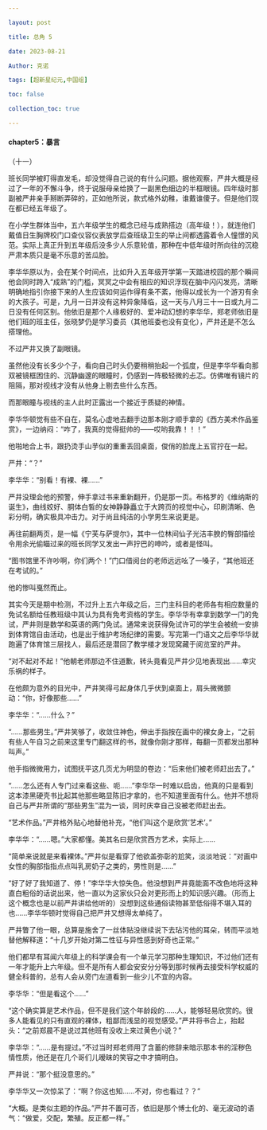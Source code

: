 ```yaml
---

layout: post

title: 总角 5

date: 2023-08-21

Author: 克诺

tags: [超新星纪元,中国组]

toc: false

collection_toc: true

---
```

#### chapter5：暴言

（十一）

班长同学被盯得直发毛，却没觉得自己说的有什么问题。据他观察，严井大概是经过了一年的不懈斗争，终于说服母亲给换了一副黑色细边的半框眼镜。四年级时那副被严井亲手掰断弄碎的，正如他所说，款式格外幼稚，谁戴谁傻子。但是他们现在都已经五年级了。

在小学生群体当中，五六年级学生的概念已经与成熟搭边（高年级！），就连他们戴值日生胸牌校门口查仪容仪表放学后查班级卫生的举止间都透露着令人憧憬的风范。实际上真正升到五年级后没多少人乐意轮值，那种在中低年级时所向往的沉稳严肃本质只是毫不乐意的苦瓜脸。

李华华原以为，会在某个时间点，比如升入五年级开学第一天踏进校园的那个瞬间他会同时跨入“成熟”的门槛，冥冥之中会有相应的知识浮现在脑中闪闪发亮，清晰明确地指引你接下来的人生应该如何运作得有条不紊，他得以成长为一个游刃有余的大孩子。可是，九月一日并没有这种异象降临，这一天与八月三十一日或九月二日没有任何区别。他依旧是那个人缘极好的、爱冲动幻想的李华华，郑老师依旧是他们班的班主任，张晓梦仍是学习委员（其他班委也没有变化），严井还是不怎么搭理他。

不过严井又换了副眼镜。

虽然他没有长多少个子，看向自己时头仍要稍稍抬起一个弧度，但是李华华看向那双被镜框困住的、沉静幽邃的眼瞳时，仍感到一阵极轻微的忐忑。仿佛唯有镜片的阻隔，那对视线才没有从他身上剔去些什么东西。

而那眼瞳与视线的主人此时正露出一个接近于质疑的神情。

李华华顿觉有些不自在，莫名心虚地去翻手边那本刚才顺手拿的《西方美术作品鉴赏》，一边纳闷：“咋了，我真的觉得挺帅的——哎哟我靠！！！”

他啪地合上书，跟扔烫手山芋似的重重丢回桌面，俊俏的脸庞上五官拧在一起。

严井：“？”

李华华：“别看！有裸、裸……”

严井没理会他的预警，伸手拿过书来重新翻开，仍是那一页。布格罗的《维纳斯的诞生》，曲线姣好、胴体白皙的女神静静矗立于大跨页的视觉中心，印刷清晰、色彩分明，确实极具冲击力。对于尚且纯洁的小学男生来说更是。

再往前翻两页，是一幅《宁芙与萨提尔》，其中一位林间仙子光洁丰腴的臀部描绘令用余光偷瞄过来的班长同学又发出一声拧巴的呻吟，或者是怪叫。

“图书馆里不许吵啊，你们两个！”门口借阅台的老师远远吆了一嗓子，“其他班还在考试的。”

他的惨叫戛然而止。

其实今天是期中检测，不过升上五六年级之后，三门主科目的老师各有相应数量的免试名额给任教班级中其认为具有免考资格的学生。李华华有幸拿到数学一门的免试，严井则是数学和英语的两门免试。通常来说获得免试许可的学生会被统一安排到体育馆自由活动，也是出于维护考场纪律的需要。写完第一门语文之后李华华就跑遍了体育馆三层找人，最后还是潜回了教学楼才发现窝藏于阅览室的严井。

“对不起对不起！”他朝老师那边不住道歉，转头竟看见严井少见地表现出……幸灾乐祸的样子。

在他颇为意外的目光中，严井笑得弓起身体几乎伏到桌面上，肩头微微颤动：“你，好像那些……”

李华华：“……什么？”

“……那些男生。”严井笑够了，收敛住神色，伸出手指按在画中的裸女身上，“之前有些人午自习之前来这里专门翻这样的书，就像你刚才那样，每翻一页都发出那种叫声。”

他手指微微用力，试图抚平这几页尤为明显的卷边：“后来他们被老师赶出去了。”

“……怎么还有人专门过来看这些、呃……”李华华一时难以启齿，他真的只是看到这本漆黑硬壳书比起其他那些略显陈旧才拿的，也不知道里面有什么。他并不想将自己与严井所谓的“那些男生”混为一谈，同时庆幸自己没被老师赶出去。

“艺术作品。”严井格外贴心地替他补充，“他们叫这个是欣赏‘艺术’。”

李华华：“……嗯。”大家都懂。美其名曰是欣赏西方艺术，实际上……

“简单来说就是来看裸体。”严井似是看穿了他欲盖弥彰的尬笑，淡淡地说：“对画中女性的胸部指指点点叫乳房奶子之类的，男性则是……”

“好了好了我知道了、停！”李华华大惊失色。他没想到严井竟能面不改色地将这种直白粗俗的话说出来，他一直以为这家伙只会对更形而上的知识感兴趣。（形而上这个概念也是以前严井讲给他听的）没想到这些通俗读物甚至低俗得不堪入耳的也……李华华顿时觉得自己把严井又想得太单纯了。

严井瞥了他一眼，总算是施舍了一丝体贴没继续说下去玷污他的耳朵，转而平淡地替他解释道：“十几岁开始对第二性征与异性感到好奇也正常。”

他们都早有耳闻六年级上的科学课会有一个单元学习那种生理知识，不过他们还有一年才能升上六年级。但不是所有人都会安安分分等到那时候再去接受科学权威的健全科普的，总有人会从旁门左道看到一些少儿不宜的内容。

李华华：“但是看这个……”

“这个确实算是艺术作品，但不是我们这个年龄段的……人，能够轻易欣赏的。很多人能看见的只有直观的裸体，粗鄙而浅显的视觉感受。”严井将书合上，抬起头：“之前郑晨不是说过其他班有没收上来过黄色小说？”

李华华：“……是有提过。”不过当时郑老师用了含蓄的修辞来暗示那本书的淫秽色情性质，他还是在几个哥们儿暧昧的笑容之中才搞明白。

严井说：“那个挺没意思的。”

李华华又一次惊呆了：“啊？你这也知……不对，你也看过？？”

“大概。是类似主题的作品。”严井不置可否，依旧是那个博士化的、毫无波动的语气：“做爱，交配，繁殖。反正都一样。”
